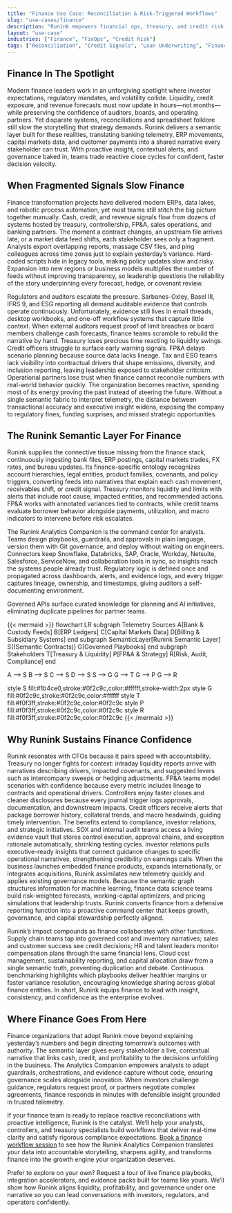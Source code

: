 ```yaml
---
title: "Finance Use Case: Reconciliation & Risk-Triggered Workflows"
slug: "use-cases/finance"
description: "Runink empowers financial ops, treasury, and credit risk teams to build proactive workflows for reconciliation, limits, and loan risk—with no code and full auditability."
layout: "use-case"
industries: ["Finance", "FinOps", "Credit Risk"]
tags: ["Reconciliation", "Credit Signals", "Loan Underwriting", "Financial Workflow Automation", "SLA Triggers"]
---
```


## Finance In The Spotlight

Modern finance leaders work in an unforgiving spotlight where investor expectations, regulatory mandates, and volatility collide. Liquidity, credit exposure, and revenue forecasts must now update in hours—not months—while preserving the confidence of auditors, boards, and operating partners. Yet disparate systems, reconciliations and spreadsheet folklore still slow the storytelling that strategy demands. Runink delivers a semantic layer built for these realities, translating banking telemetry, ERP movements, capital markets data, and customer payments into a shared narrative every stakeholder can trust. With proactive insight, contextual alerts, and governance baked in, teams trade reactive close cycles for confident, faster decision velocity.

## When Fragmented Signals Slow Finance

Finance transformation projects have delivered modern ERPs, data lakes, and robotic process automation, yet most teams still stitch the big picture together manually. Cash, credit, and revenue signals flow from dozens of systems hosted by treasury, controllership, FP&A, sales operations, and banking partners. The moment a contract changes, an upstream file arrives late, or a market data feed shifts, each stakeholder sees only a fragment. Analysts export overlapping reports, massage CSV files, and ping colleagues across time zones just to explain yesterday’s variance. Hard-coded scripts hide in legacy tools, making policy updates slow and risky. Expansion into new regions or business models multiplies the number of feeds without improving transparency, so leadership questions the reliability of the story underpinning every forecast, hedge, or covenant review.

Regulators and auditors escalate the pressure. Sarbanes-Oxley, Basel III, IFRS 9, and ESG reporting all demand auditable evidence that controls operate continuously. Unfortunately, evidence still lives in email threads, desktop workbooks, and one-off workflow systems that capture little context. When external auditors request proof of limit breaches or board members challenge cash forecasts, finance teams scramble to rebuild the narrative by hand. Treasury loses precious time reacting to liquidity swings. Credit officers struggle to surface early warning signals. FP&A delays scenario planning because source data lacks lineage. Tax and ESG teams lack visibility into contractual drivers that shape emissions, diversity, and inclusion reporting, leaving leadership exposed to stakeholder criticism. Operational partners lose trust when finance cannot reconcile numbers with real-world behavior quickly. The organization becomes reactive, spending most of its energy proving the past instead of steering the future. Without a single semantic fabric to interpret telemetry, the distance between transactional accuracy and executive insight widens, exposing the company to regulatory fines, funding surprises, and missed strategic opportunities.

## The Runink Semantic Layer For Finance

Runink supplies the connective tissue missing from the finance stack, continuously ingesting bank files, ERP postings, capital markets trades, FX rates, and bureau updates. Its finance-specific ontology recognizes account hierarchies, legal entities, product families, covenants, and policy triggers, converting feeds into narratives that explain each cash movement, receivables shift, or credit signal. Treasury monitors liquidity and limits with alerts that include root cause, impacted entities, and recommended actions. FP&A works with annotated variances tied to contracts, while credit teams evaluate borrower behavior alongside payments, utilization, and macro indicators to intervene before risk escalates.

The Runink Analytics Companion is the command center for analysts. Teams design playbooks, guardrails, and approvals in plain language, version them with Git governance, and deploy without waiting on engineers. Connectors keep Snowflake, Databricks, SAP, Oracle, Workday, Netsuite, Salesforce, ServiceNow, and collaboration tools in sync, so insights reach the systems people already trust. Regulatory logic is defined once and propagated across dashboards, alerts, and evidence logs, and every trigger captures lineage, ownership, and timestamps, giving auditors a self-documenting environment.

Governed APIs surface curated knowledge for planning and AI initiatives, eliminating duplicate pipelines for partner teams.

{{< mermaid >}}
flowchart LR
  subgraph Telemetry Sources
    A[Bank & Custody Feeds]
    B[ERP Ledgers]
    C[Capital Markets Data]
    D[Billing & Subsidiary Systems]
  end
  subgraph SemanticLayer[Runink Semantic Layer]
    S((Semantic Contracts))
    G[Governed Playbooks]
  end
  subgraph Stakeholders
    T[Treasury & Liquidity]
    P[FP&A & Strategy]
    R[Risk, Audit, Compliance]
  end

  A --> S
  B --> S
  C --> S
  D --> S
  S --> G
  G --> T
  G --> P
  G --> R

  style S fill:#1b4ce0,stroke:#0f2c9c,color:#ffffff,stroke-width:2px
  style G fill:#0f2c9c,stroke:#0f2c9c,color:#ffffff
  style T fill:#f0f3ff,stroke:#0f2c9c,color:#0f2c9c
  style P fill:#f0f3ff,stroke:#0f2c9c,color:#0f2c9c
  style R fill:#f0f3ff,stroke:#0f2c9c,color:#0f2c9c
{{< /mermaid >}}

## Why Runink Sustains Finance Confidence

Runink resonates with CFOs because it pairs speed with accountability. Treasury no longer fights for context: intraday liquidity reports arrive with narratives describing drivers, impacted covenants, and suggested levers such as intercompany sweeps or hedging adjustments. FP&A teams model scenarios with confidence because every metric includes lineage to contracts and operational drivers. Controllers enjoy faster closes and cleaner disclosures because every journal trigger logs approvals, documentation, and downstream impacts. Credit officers receive alerts that package borrower history, collateral trends, and macro headwinds, guiding timely intervention. The benefits extend to compliance, investor relations, and strategic initiatives. SOX and internal audit teams access a living evidence vault that stores control execution, approval chains, and exception rationale automatically, shrinking testing cycles. Investor relations pulls executive-ready insights that connect guidance changes to specific operational narratives, strengthening credibility on earnings calls. When the business launches embedded finance products, expands internationally, or integrates acquisitions, Runink assimilates new telemetry quickly and applies existing governance models. Because the semantic graph structures information for machine learning, finance data science teams build risk-weighted forecasts, working-capital optimizers, and pricing simulations that leadership trusts. Runink converts finance from a defensive reporting function into a proactive command center that keeps growth, governance, and capital stewardship perfectly aligned.

Runink’s impact compounds as finance collaborates with other functions. Supply chain teams tap into governed cost and inventory narratives; sales and customer success see credit decisions; HR and talent leaders monitor compensation plans through the same financial lens. Cloud cost management, sustainability reporting, and capital allocation draw from a single semantic truth, preventing duplication and debate. Continuous benchmarking highlights which playbooks deliver healthier margins or faster variance resolution, encouraging knowledge sharing across global finance entities. In short, Runink equips finance to lead with insight, consistency, and confidence as the enterprise evolves.
## Where Finance Goes From Here

Finance organizations that adopt Runink move beyond explaining yesterday’s numbers and begin directing tomorrow’s outcomes with authority. The semantic layer gives every stakeholder a live, contextual narrative that links cash, credit, and profitability to the decisions unfolding in the business. The Analytics Companion empowers analysts to adapt guardrails, orchestrations, and evidence capture without code, ensuring governance scales alongside innovation. When investors challenge guidance, regulators request proof, or partners negotiate complex agreements, finance responds in minutes with defensible insight grounded in trusted telemetry. 

If your finance team is ready to replace reactive reconciliations with proactive intelligence, Runink is the catalyst. We’ll help your analysts, controllers, and treasury specialists build workflows that deliver real-time clarity and satisfy rigorous compliance expectations. [Book a finance workflow session](/contact) to see how the Runink Analytics Companion translates your data into accountable storytelling, sharpens agility, and transforms finance into the growth engine your organization deserves.

Prefer to explore on your own? Request a tour of live finance playbooks, integration accelerators, and evidence packs built for teams like yours. We’ll show how Runink aligns liquidity, profitability, and governance under one narrative so you can lead conversations with investors, regulators, and operators confidently.
